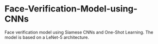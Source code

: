 # Face-Verification-Model-using-CNNs
Face verification model using Siamese CNNs and One-Shot Learning. The model is based on a LeNet-5 architecture.
